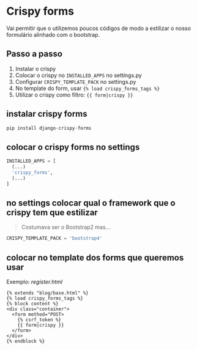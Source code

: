 # Crispy forms

Vai permitir que o utilizemos poucos códigos de modo a estilizar o nosso formulário alinhado com o bootstrap.

## Passo a passo
1. Instalar o crispy
2. Colocar o crispy no ```INSTALLED_APPS``` no settings.py
3. Configurar ```CRISPY_TEMPLATE_PACK``` no settings.py
4. No template do form, usar ```{% load crispy_forms_tags %}```
5. Utilizar o crispy como filtro: ```{{ form|crispy }}```

## instalar crispy forms

```python
pip install django-crispy-forms
```

## colocar o crispy forms no settings

``` python
INSTALLED_APPS = [
  (...)
  'crispy_forms',
  (...)
]
```

## no settings colocar qual o framework que o crispy tem que estilizar
> Costumava ser o Bootstrap2 mas...

```python
CRISPY_TEMPLATE_PACK = 'bootstrap4'
```

## colocar no template dos forms que queremos usar 

Exemplo: _register.html_
```jinja2
{% extends "blog/base.html" %}
{% load crispy_forms_tags %}
{% block content %}
<div class="container">
  <form method="POST>
    {% csrf_token %}
    {{ form|crispy }}
  </form>
</div>
{% endblock %}
```
